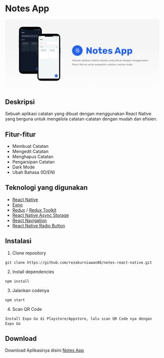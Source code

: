 # Notes App
![](images/banner.png)

## Deskripsi
Sebuah aplikasi catatan yang dibuat dengan menggunakan React Native yang berguna untuk mengelola catatan-catatan dengan mudah dan efisien.

## Fitur-fitur
- Membuat Catatan
- Mengedit Catatan
- Menghapus Catatan
- Pengarsipan Catatan
- Dark Mode
- Ubah Bahasa (ID/EN)

## Teknologi yang digunakan
- [React Native](https://reactnative.dev)
- [Expo](https://expo.dev)
- [Redux](https://redux.js.org) / [Redux Toolkit](https://redux-toolkit.js.org)
- [React Native Async Storage](https://react-native-async-storage.github.io/async-storage/docs/install/)
- [React Navigation](https://reactnavigation.org/)
- [React Native Radio Button](https://www.npmjs.com/package/react-native-simple-radio-button)

## Instalasi
1. Clone repository
```
git clone https://github.com/rezakurniawan88/notes-react-native.git
```
2. Install dependencies
```
npm install
```
3. Jalankan codenya
```
npm start
```
4. Scan QR Code
```
Install Expo Go di Playstore/Appstore, lalu scan QR Code nya dengan Expo Go
```

## Download
Download Aplikasinya disini [Notes App](https://github.com/rezakurniawan88/notes-react-native/releases/download/v1.0.0/Notes.App.v.1.0.0.apk)